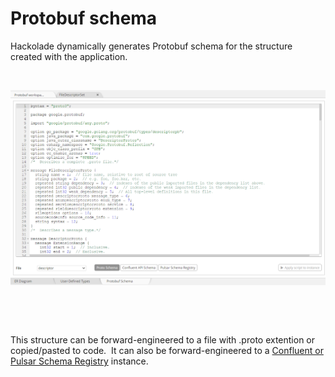 # Protobuf schema

Hackolade dynamically generates Protobuf schema for the structure created with the application.

&nbsp;

![Protobuf schema forward-engineering](<lib/Protobuf%20schema%20forward-engineering.png>)

&nbsp;

&nbsp;

This structure can be forward-engineered to a file with .proto extention or copied/pasted to code.&nbsp; It can also be forward-engineered to a [Confluent or Pulsar Schema Registry](<ConfluentSchemaRegistry.md>) instance.

